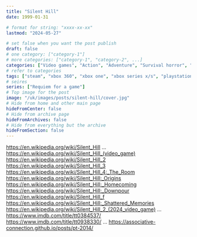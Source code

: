 ```yaml
---
title: "Silent Hill"
date: 1999-01-31

# format for string: "xxxx-xx-xx"
lastmod: "2024-05-27"

# set false when you want the post publish
draft: false
# one category: ["category-1"]
# more categories: ["category-1", "category-2", ...]
categories: ["Video games", "Action", "Adventure", "Survival horror", "Movies", "Horror", "Dreampunk"]
# refer to categories
tags: ["steam", "xbox 360", "xbox one", "xbox series x/s", "playstation 3", "playstation 4", "playstation 5", "wii", "android", "ios", "konami", "narrative", "dying earth", "mystic", "mythology", "folklore", "urban legend", "foaf", "hton", "faith", "gnosis", "biohazard", "poison", "drugs", "ptv", "madness", "necro fetishism", "zombie", "isolation", "fog", "siren", "keiichirō toyama"]
# seires
series: ["Requiem for a game"]
# Top image for the post
image: "/uk/images/posts/silent-hill/cover.jpg"
# Hide from home and other main page
hideFromCenter: false
# Hide from archive page
hideFromArchives: false
# Hide from everything but the archive
hideFromSection: false
---
```

https://en.wikipedia.org/wiki/Silent_Hill
...
https://en.wikipedia.org/wiki/Silent_Hill_(video_game)
https://en.wikipedia.org/wiki/Silent_Hill_2
https://en.wikipedia.org/wiki/Silent_Hill_3
https://en.wikipedia.org/wiki/Silent_Hill_4:_The_Room
https://en.wikipedia.org/wiki/Silent_Hill:_Origins
https://en.wikipedia.org/wiki/Silent_Hill:_Homecoming
https://en.wikipedia.org/wiki/Silent_Hill:_Downpour
https://en.wikipedia.org/wiki/Silent_Hill_f
https://en.wikipedia.org/wiki/Silent_Hill:_Shattered_Memories
https://en.wikipedia.org/wiki/Silent_Hill_2_(2024_video_game)
...
https://www.imdb.com/title/tt0384537/
https://www.imdb.com/title/tt0938330/
...
https://associative-connection.github.io/posts/pt-2014/
<!--more-->